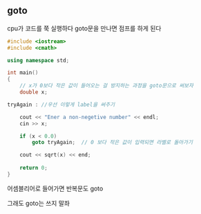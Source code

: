 ## goto 

cpu가 코드를 쭉 실행하다 goto문을 만나면 점프를 하게 된다

```cpp
#include <iostream>
#include <cmath>

using namespace std;

int main() 
{
	// x가 0보다 작은 값이 들어오는 걸 방지하는 과정을 goto문으로 써보자
	double x;

tryAgain : //우선 이렇게 label을 써주기

	cout << "Ener a non-negetive number" << endl;
	cin >> x;

	if (x < 0.0)
		goto tryAgain;	// 0 보다 작은 값이 입력되면 라벨로 돌아가기

	cout << sqrt(x) << end;
	
	return 0;
}
```

어셈블리어로 들어가면 반복문도 goto

그래도 goto는 쓰지 말좌